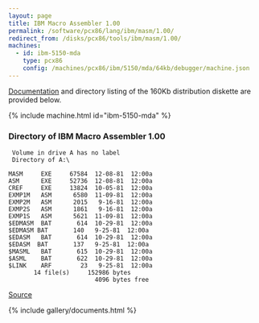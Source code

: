 ```yaml
---
layout: page
title: IBM Macro Assembler 1.00
permalink: /software/pcx86/lang/ibm/masm/1.00/
redirect_from: /disks/pcx86/tools/ibm/masm/1.00/
machines:
  - id: ibm-5150-mda
    type: pcx86
    config: /machines/pcx86/ibm/5150/mda/64kb/debugger/machine.json
---
```


[Documentation](#documents) and directory listing of the 160Kb distribution diskette are provided below.

{% include machine.html id="ibm-5150-mda" %}

### Directory of IBM Macro Assembler 1.00

     Volume in drive A has no label
     Directory of A:\

    MASM     EXE     67584  12-08-81  12:00a
    ASM      EXE     52736  12-08-81  12:00a
    CREF     EXE     13824  10-05-81  12:00a
    EXMP1M   ASM      6580  11-09-81  12:00a
    EXMP2M   ASM      2015   9-16-81  12:00a
    EXMP2S   ASM      1861   9-16-81  12:00a
    EXMP1S   ASM      5621  11-09-81  12:00a
    $EDMASM  BAT       614  10-29-81  12:00a
    $EDMASM BAT       140   9-25-81  12:00a
    $EDASM   BAT       614  10-29-81  12:00a
    $EDASM  BAT       137   9-25-81  12:00a
    $MASML   BAT       615  10-29-81  12:00a
    $ASML    BAT       622  10-29-81  12:00a
    $LINK    ARF        23   9-25-81  12:00a
           14 file(s)     152986 bytes
                            4096 bytes free

[Source](https://winworldpc.com/product/ibm-macro-assembler/100)

<!-- Documentation -->

{% include gallery/documents.html %}
